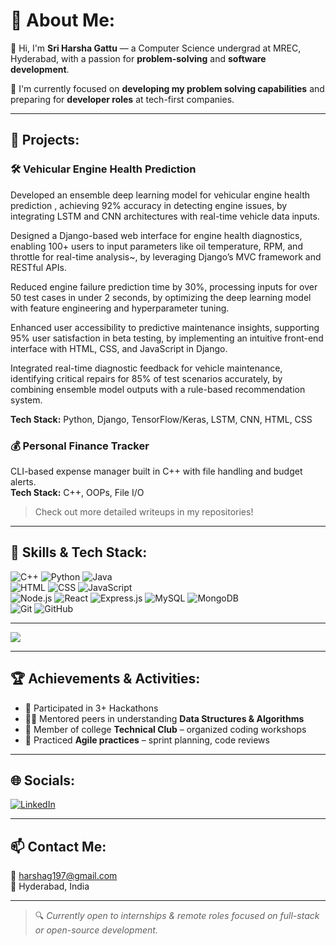 # 💫 About Me:
👋 Hi, I'm **Sri Harsha Gattu** — a Computer Science undergrad at MREC, Hyderabad, with a passion for **problem-solving** and **software development**.

🌱 I'm currently focused on **developing my problem solving capabilities** and preparing for **developer roles** at tech-first companies.

---

## 💼 Projects:
### 🛠️ Vehicular Engine Health Prediction    
Developed an ensemble deep learning model for vehicular engine health prediction , achieving 92% accuracy in detecting engine issues, by integrating LSTM and CNN architectures with real-time vehicle data inputs.

Designed a Django-based web interface for engine health diagnostics, enabling 100+ users to input parameters like oil temperature, RPM, and throttle for real-time analysis~, by leveraging Django’s MVC framework and RESTful APIs.

Reduced engine failure prediction time by 30%, processing inputs for over 50 test cases in under 2 seconds, by optimizing the deep learning model with feature engineering and hyperparameter tuning.

Enhanced user accessibility to predictive maintenance insights, supporting 95% user satisfaction in beta testing, by implementing an intuitive front-end interface with HTML, CSS, and JavaScript in Django.

Integrated real-time diagnostic feedback for vehicle maintenance, identifying critical repairs for 85% of test scenarios accurately, by combining ensemble model outputs with a rule-based recommendation system.

**Tech Stack:** Python, Django, TensorFlow/Keras, LSTM, CNN, HTML, CSS

### 💰 Personal Finance Tracker  
CLI-based expense manager built in C++ with file handling and budget alerts.  
**Tech Stack:** C++, OOPs, File I/O

> Check out more detailed writeups in my repositories!

---

## 🧠 Skills & Tech Stack:

![C++](https://img.shields.io/badge/c++-%2300599C.svg?&style=flat-square&logo=c%2B%2B&logoColor=white)
![Python](https://img.shields.io/badge/python-%233776AB.svg?&style=flat-square&logo=python&logoColor=white)
![Java](https://img.shields.io/badge/java-%23ED8B00.svg?&style=flat-square&logo=java&logoColor=white)  
![HTML](https://img.shields.io/badge/html5-%23E34F26.svg?&style=flat-square&logo=html5&logoColor=white)
![CSS](https://img.shields.io/badge/css3-%231572B6.svg?&style=flat-square&logo=css3&logoColor=white)
![JavaScript](https://img.shields.io/badge/javascript-%23323330.svg?&style=flat-square&logo=javascript&logoColor=%23F7DF1E)  
![Node.js](https://img.shields.io/badge/node.js-6DA55F.svg?&style=flat-square&logo=node.js&logoColor=white)
![React](https://img.shields.io/badge/react-%2320232a.svg?&style=flat-square&logo=react&logoColor=%2361DAFB)
![Express.js](https://img.shields.io/badge/express.js-%23404d59.svg?&style=flat-square&logo=express&logoColor=%2361DAFB)
![MySQL](https://img.shields.io/badge/mysql-4479A1.svg?&style=flat-square&logo=mysql&logoColor=white)
![MongoDB](https://img.shields.io/badge/MongoDB-%234ea94b.svg?&style=flat-square&logo=mongodb&logoColor=white)  
![Git](https://img.shields.io/badge/git-%23F05033.svg?&style=flat-square&logo=git&logoColor=white)
![GitHub](https://img.shields.io/badge/github-%23121011.svg?&style=flat-square&logo=github&logoColor=white)

---

![](https://github-readme-stats.vercel.app/api/top-langs/?username=Harsha131104&theme=dark&hide_border=false&include_all_commits=false&count_private=false&layout=compact)

---

## 🏆 Achievements & Activities:
- 🏁 Participated in 3+ Hackathons
- 🧑‍🏫 Mentored peers in understanding **Data Structures & Algorithms**
- 💬 Member of college **Technical Club** – organized coding workshops
- 🧪 Practiced **Agile practices** – sprint planning, code reviews

---

## 🌐 Socials:
[![LinkedIn](https://img.shields.io/badge/LinkedIn-%230077B5.svg?logo=linkedin&logoColor=white)](https://www.linkedin.com/in/sri-harsha-gattu-131104gsh/)


---

## 📫 Contact Me:
📧 harshag197@gmail.com  
📍 Hyderabad, India  

---

> 🔍 *Currently open to internships & remote roles focused on full-stack or open-source development.*
